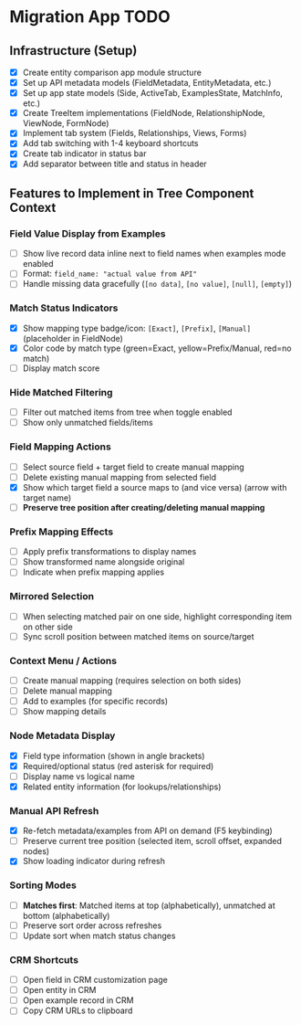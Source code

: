 # Migration App TODO

## Infrastructure (Setup)
- [x] Create entity comparison app module structure
- [x] Set up API metadata models (FieldMetadata, EntityMetadata, etc.)
- [x] Set up app state models (Side, ActiveTab, ExamplesState, MatchInfo, etc.)
- [x] Create TreeItem implementations (FieldNode, RelationshipNode, ViewNode, FormNode)
- [x] Implement tab system (Fields, Relationships, Views, Forms)
- [x] Add tab switching with 1-4 keyboard shortcuts
- [x] Create tab indicator in status bar
- [x] Add separator between title and status in header

## Features to Implement in Tree Component Context

### **Field Value Display from Examples**
- [ ] Show live record data inline next to field names when examples mode enabled
- [ ] Format: `field_name: "actual value from API"`
- [ ] Handle missing data gracefully (`[no data]`, `[no value]`, `[null]`, `[empty]`)

### **Match Status Indicators**
- [x] Show mapping type badge/icon: `[Exact]`, `[Prefix]`, `[Manual]` (placeholder in FieldNode)
- [x] Color code by match type (green=Exact, yellow=Prefix/Manual, red=no match)
- [ ] Display match score

### **Hide Matched Filtering**
- [ ] Filter out matched items from tree when toggle enabled
- [ ] Show only unmatched fields/items

### **Field Mapping Actions**
- [ ] Select source field + target field to create manual mapping
- [ ] Delete existing manual mapping from selected field
- [x] Show which target field a source maps to (and vice versa) (arrow with target name)
- [ ] **Preserve tree position after creating/deleting manual mapping**

### **Prefix Mapping Effects**
- [ ] Apply prefix transformations to display names
- [ ] Show transformed name alongside original
- [ ] Indicate when prefix mapping applies

### **Mirrored Selection**
- [ ] When selecting matched pair on one side, highlight corresponding item on other side
- [ ] Sync scroll position between matched items on source/target

### **Context Menu / Actions**
- [ ] Create manual mapping (requires selection on both sides)
- [ ] Delete manual mapping
- [ ] Add to examples (for specific records)
- [ ] Show mapping details

### **Node Metadata Display**
- [x] Field type information (shown in angle brackets)
- [x] Required/optional status (red asterisk for required)
- [ ] Display name vs logical name
- [x] Related entity information (for lookups/relationships)

### **Manual API Refresh**
- [x] Re-fetch metadata/examples from API on demand (F5 keybinding)
- [ ] Preserve current tree position (selected item, scroll offset, expanded nodes)
- [x] Show loading indicator during refresh

### **Sorting Modes**
- [ ] **Matches first**: Matched items at top (alphabetically), unmatched at bottom (alphabetically)
- [ ] Preserve sort order across refreshes
- [ ] Update sort when match status changes

### **CRM Shortcuts**
- [ ] Open field in CRM customization page
- [ ] Open entity in CRM
- [ ] Open example record in CRM
- [ ] Copy CRM URLs to clipboard
